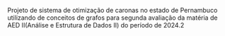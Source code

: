 Projeto de sistema de otimização de caronas no estado de Pernambuco utilizando de conceitos de grafos para segunda avaliação da matéria de AED II(Análise e Estrutura de Dados II)
do período de 2024.2
